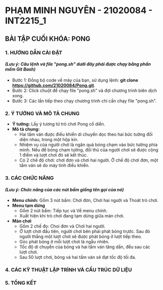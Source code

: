 # PHẠM MINH NGUYÊN - 21020084 - INT2215_1

## BÀI TẬP CUỐI KHÓA: PONG


### 1. HƯỚNG DẪN CÀI ĐẶT 
#### *(Lưu ý: Câu lệnh và file "pong.sh" dưới đây phải được chạy bằng phần mềm Git Bash)*
 * Bước 1: Đồng bộ code về máy của bạn, sử dụng lệnh:
      **git clone https://github.com/21020084/Pong.git**.
 * Bước 2: Click chuột để chạy file "pong.sh" và đợi chương trình biên dịch xong.
 * Bước 3: Các lần tiếp theo chạy chương trình chỉ cần chạy file "pong.sh".


### 2. Ý TƯỞNG VÀ MÔ TẢ CHUNG
* **Ý tưởng:**
  Lấy ý tương từ trò chơi Pong cổ diển.
* **Mô tả chung:**
  - Hai tấm ván được điều khiển di chuyển dọc theo hai bức tường đối diện nhau, trong một hộp kín.
  - Nhiệm vụ của người chơi là ngăn quả bóng chạm vào bức tường phía mình. Nếu để bóng chạm tường, đối thủ của người chơi sẽ được cộng 1 điểm và lượt chơi đó sẽ kết thúc.
  - Có 2 chế độ chơi: chơi đơn và chơi hai người. Ở chế độ chơi đơn, một tấm ván sẽ do máy tính điều khiển.


### 3. CÁC CHỨC NĂNG
#### *(Lưu ý: Chức năng của các nút bấm giống tên gọi của nó)*
* **Menu chính:**
  Gồm 3 nút bấm: Chơi đơn, Chơi hai người và Thoát trò chơi.
* **Menu tạm dừng**
  - Gồm 2 nút bấm: Tiếp tục và Về menu chính.
  - Xuất hiện khi trò chơi đang tạm dừng giữa màn chơi.  
* **Màn chơi**
  - Gồm 2 chế đọ: Choi đơn và Chơi hai người.
  - Ở lượt chơi đầu tiên, người chơi bên phải phát bóng trước. Sau đó người thắng một lượt chơi sẽ được phát bóng ở lượt tiếp theo.
  - Góc phát bóng ở mỗi lượt chơi là ngẫu nhiên.
  - Tốc độ di chuyển của bóng và hai tấm ván tăng dần, đều sau các lượt chơi.
  - Sau 50 lượt chơi, bóng và hai tấm ván sẽ đạt tốc độ tối đa.


### 4. CÁC KỸ THUẬT LẬP TRÌNH VÀ CẤU TRÚC DỮ LIỆU 
### 5. TỔNG KẾT
